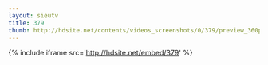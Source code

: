 ```yaml
---
layout: sieutv
title: 379
thumb: http://hdsite.net/contents/videos_screenshots/0/379/preview_360p.mp4.jpg
---
```

{% include iframe src='http://hdsite.net/embed/379' %}
 

